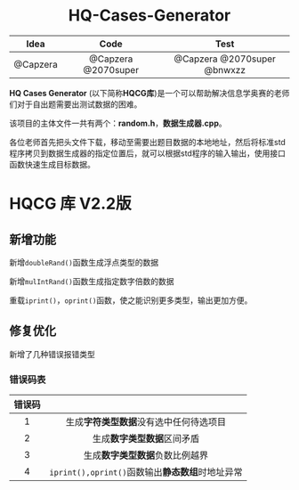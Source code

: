 # <center> HQ-Cases-Generator </center>



|   Idea   |        Code         |            Test             |
| :------: | :-----------------: | :-------------------------: |
| @Capzera | @Capzera @2070super | @Capzera @2070super @bnwxzz |



**HQ Cases Generator** (以下简称**HQCG库**)是一个可以帮助解决信息学奥赛的老师们对于自出题需要出测试数据的困难。

该项目的主体文件一共有两个：**random.h**，**数据生成器.cpp**。

各位老师首先把头文件下载，移动至需要出题目数据的本地地址，然后将标准std程序拷贝到数据生成器的指定位置后，就可以根据std程序的输入输出，使用接口函数快速生成目标数据。



# HQCG 库 V2.2版

## 新增功能

新增`doubleRand()`函数生成浮点类型的数据

新增`mulIntRand()`函数生成指定数字倍数的数据

重载`iprint()`，`oprint()`函数，使之能识别更多类型，输出更加方便。

## 修复优化

新增了几种错误报错类型



### 错误码表

| 错误码 |                                                   |
| :----: | :-----------------------------------------------: |
|   1    |     生成**字符类型数据**没有选中任何待选项目      |
|   2    |           生成**数字类型数据**区间矛盾            |
|   3    |         生成**数字类型数据**负数比例越界          |
|   4    | `iprint(),oprint()`函数输出**静态数组**时地址异常 |

